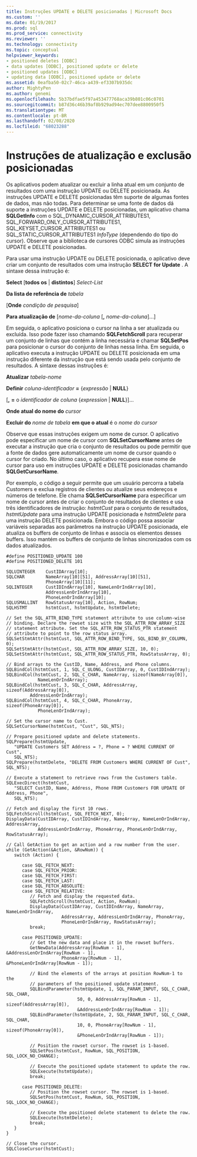 ```yaml
---
title: Instruções UPDATE e DELETE posicionadas | Microsoft Docs
ms.custom: ''
ms.date: 01/19/2017
ms.prod: sql
ms.prod_service: connectivity
ms.reviewer: ''
ms.technology: connectivity
ms.topic: conceptual
helpviewer_keywords:
- positioned deletes [ODBC]
- data updates [ODBC], positioned update or delete
- positioned updates [ODBC]
- updating data [ODBC], positioned update or delete
ms.assetid: 0eafba50-02c7-46ca-a439-ef3307b935dc
author: MightyPen
ms.author: genemi
ms.openlocfilehash: 5b37bdfae5f97a453477768aca39b801c06c0701
ms.sourcegitcommit: b87d36c46b39af8b929ad94ec707dee8800950f5
ms.translationtype: MT
ms.contentlocale: pt-BR
ms.lasthandoff: 02/08/2020
ms.locfileid: "68023288"
---
```

# <a name="positioned-update-and-delete-statements"></a>Instruções de atualização e exclusão posicionadas
Os aplicativos podem atualizar ou excluir a linha atual em um conjunto de resultados com uma instrução UPDATE ou DELETE posicionada. As instruções UPDATE e DELETE posicionadas têm suporte de algumas fontes de dados, mas não todas. Para determinar se uma fonte de dados dá suporte a instruções UPDATE e DELETE posicionadas, um aplicativo chama **SQLGetInfo** com o SQL_DYNAMIC_CURSOR_ATTRIBUTES1, SQL_FORWARD_ONLY_CURSOR_ATTRIBUTES1, SQL_KEYSET_CURSOR_ATTRIBUTES1 ou SQL_STATIC_CURSOR_ATTRIBUTES1 *InfoType* (dependendo do tipo do cursor). Observe que a biblioteca de cursores ODBC simula as instruções UPDATE e DELETE posicionadas.  
  
 Para usar uma instrução UPDATE ou DELETE posicionada, o aplicativo deve criar um conjunto de resultados com uma instrução **SELECT for Update** . A sintaxe dessa instrução é:  
  
 **Select** [**todos os** &#124; **distintos**] *Select-List*  
  
 **Da lista de referência de** *tabela*  
  
 [**Onde** *condição de pesquisa*]  
  
 **Para atualização de** [*nome-da-coluna* [**,** *nome-da-coluna*]...]  
  
 Em seguida, o aplicativo posiciona o cursor na linha a ser atualizada ou excluída. Isso pode fazer isso chamando **SQLFetchScroll** para recuperar um conjunto de linhas que contém a linha necessária e chamar **SQLSetPos** para posicionar o cursor do conjunto de linhas nessa linha. Em seguida, o aplicativo executa a instrução UPDATE ou DELETE posicionada em uma instrução diferente da instrução que está sendo usada pelo conjunto de resultados. A sintaxe dessas instruções é:  
  
 **Atualizar** *tabela-nome*  
  
 **Definir** *coluna-identificador* **=** {*expressão* &#124; **NULL**}  
  
 [**,** **=** o *identificador de coluna* {*expression* &#124; **NULL**}]...  
  
 **Onde atual do nome do** *cursor*  
  
 **Excluir do** *nome de tabela* **em que o atual** é o *nome do cursor*  
  
 Observe que essas instruções exigem um nome de cursor. O aplicativo pode especificar um nome de cursor com **SQLSetCursorName** antes de executar a instrução que cria o conjunto de resultados ou pode permitir que a fonte de dados gere automaticamente um nome de cursor quando o cursor for criado. No último caso, o aplicativo recupera esse nome de cursor para uso em instruções UPDATE e DELETE posicionadas chamando **SQLGetCursorName**.  
  
 Por exemplo, o código a seguir permite que um usuário percorra a tabela Customers e exclua registros de clientes ou atualize seus endereços e números de telefone. Ele chama **SQLSetCursorName** para especificar um nome de cursor antes de criar o conjunto de resultados de clientes e usa três identificadores de instrução: *hstmtCust* para o conjunto de resultados, *hstmtUpdate* para uma instrução UPDATE posicionada e *hstmtDelete* para uma instrução DELETE posicionada. Embora o código possa associar variáveis separadas aos parâmetros na instrução UPDATE posicionada, ele atualiza os buffers de conjunto de linhas e associa os elementos desses buffers. Isso mantém os buffers de conjunto de linhas sincronizados com os dados atualizados.  
  
```  
#define POSITIONED_UPDATE 100  
#define POSITIONED_DELETE 101  
  
SQLUINTEGER    CustIDArray[10];  
SQLCHAR        NameArray[10][51], AddressArray[10][51],   
               PhoneArray[10][11];  
SQLINTEGER     CustIDIndArray[10], NameLenOrIndArray[10],   
               AddressLenOrIndArray[10],  
               PhoneLenOrIndArray[10];  
SQLUSMALLINT   RowStatusArray[10], Action, RowNum;  
SQLHSTMT       hstmtCust, hstmtUpdate, hstmtDelete;  
  
// Set the SQL_ATTR_BIND_TYPE statement attribute to use column-wise   
// binding. Declare the rowset size with the SQL_ATTR_ROW_ARRAY_SIZE   
// statement attribute. Set the SQL_ATTR_ROW_STATUS_PTR statement   
// attribute to point to the row status array.  
SQLSetStmtAttr(hstmtCust, SQL_ATTR_ROW_BIND_TYPE, SQL_BIND_BY_COLUMN, 0);  
SQLSetStmtAttr(hstmtCust, SQL_ATTR_ROW_ARRAY_SIZE, 10, 0);  
SQLSetStmtAttr(hstmtCust, SQL_ATTR_ROW_STATUS_PTR, RowStatusArray, 0);  
  
// Bind arrays to the CustID, Name, Address, and Phone columns.  
SQLBindCol(hstmtCust, 1, SQL_C_ULONG, CustIDArray, 0, CustIDIndArray);  
SQLBindCol(hstmtCust, 2, SQL_C_CHAR, NameArray, sizeof(NameArray[0]),  
            NameLenOrIndArray);  
SQLBindCol(hstmtCust, 3, SQL_C_CHAR, AddressArray, sizeof(AddressArray[0]),  
         AddressLenOrIndArray);  
SQLBindCol(hstmtCust, 4, SQL_C_CHAR, PhoneArray, sizeof(PhoneArray[0]),  
            PhoneLenOrIndArray);  
  
// Set the cursor name to Cust.  
SQLSetCursorName(hstmtCust, "Cust", SQL_NTS);  
  
// Prepare positioned update and delete statements.  
SQLPrepare(hstmtUpdate,  
   "UPDATE Customers SET Address = ?, Phone = ? WHERE CURRENT OF Cust",  
   SQL_NTS);  
SQLPrepare(hstmtDelete, "DELETE FROM Customers WHERE CURRENT OF Cust", SQL_NTS);  
  
// Execute a statement to retrieve rows from the Customers table.  
SQLExecDirect(hstmtCust,  
   "SELECT CustID, Name, Address, Phone FROM Customers FOR UPDATE OF Address, Phone",  
   SQL_NTS);  
  
// Fetch and display the first 10 rows.  
SQLFetchScroll(hstmtCust, SQL_FETCH_NEXT, 0);  
DisplayData(CustIDArray, CustIDIndArray, NameArray, NameLenOrIndArray, AddressArray,  
            AddressLenOrIndArray, PhoneArray, PhoneLenOrIndArray, RowStatusArray);  
  
// Call GetAction to get an action and a row number from the user.  
while (GetAction(&Action, &RowNum)) {  
   switch (Action) {  
  
      case SQL_FETCH_NEXT:  
      case SQL_FETCH_PRIOR:  
      case SQL_FETCH_FIRST:  
      case SQL_FETCH_LAST:  
      case SQL_FETCH_ABSOLUTE:  
      case SQL_FETCH_RELATIVE:  
         // Fetch and display the requested data.  
         SQLFetchScroll(hstmtCust, Action, RowNum);  
         DisplayData(CustIDArray, CustIDIndArray, NameArray, NameLenOrIndArray,  
                     AddressArray, AddressLenOrIndArray, PhoneArray,  
                     PhoneLenOrIndArray, RowStatusArray);  
         break;  
  
      case POSITIONED_UPDATE:  
         // Get the new data and place it in the rowset buffers.  
         GetNewData(AddressArray[RowNum - 1], &AddressLenOrIndArray[RowNum - 1],  
                     PhoneArray[RowNum - 1], &PhoneLenOrIndArray[RowNum - 1]);  
  
         // Bind the elements of the arrays at position RowNum-1 to the   
         // parameters of the positioned update statement.  
         SQLBindParameter(hstmtUpdate, 1, SQL_PARAM_INPUT, SQL_C_CHAR, SQL_CHAR,  
                           50, 0, AddressArray[RowNum - 1], sizeof(AddressArray[0]),  
                           &AddressLenOrIndArray[RowNum - 1]);  
         SQLBindParameter(hstmtUpdate, 2, SQL_PARAM_INPUT, SQL_C_CHAR, SQL_CHAR,  
                           10, 0, PhoneArray[RowNum - 1], sizeof(PhoneArray[0]),  
                           &PhoneLenOrIndArray[RowNum - 1]);  
  
         // Position the rowset cursor. The rowset is 1-based.  
         SQLSetPos(hstmtCust, RowNum, SQL_POSITION, SQL_LOCK_NO_CHANGE);  
  
         // Execute the positioned update statement to update the row.  
         SQLExecute(hstmtUpdate);  
         break;  
  
      case POSITIONED_DELETE:  
         // Position the rowset cursor. The rowset is 1-based.  
         SQLSetPos(hstmtCust, RowNum, SQL_POSITION, SQL_LOCK_NO_CHANGE);  
  
         // Execute the positioned delete statement to delete the row.  
         SQLExecute(hstmtDelete);  
         break;  
   }  
}  
  
// Close the cursor.  
SQLCloseCursor(hstmtCust);  
```
